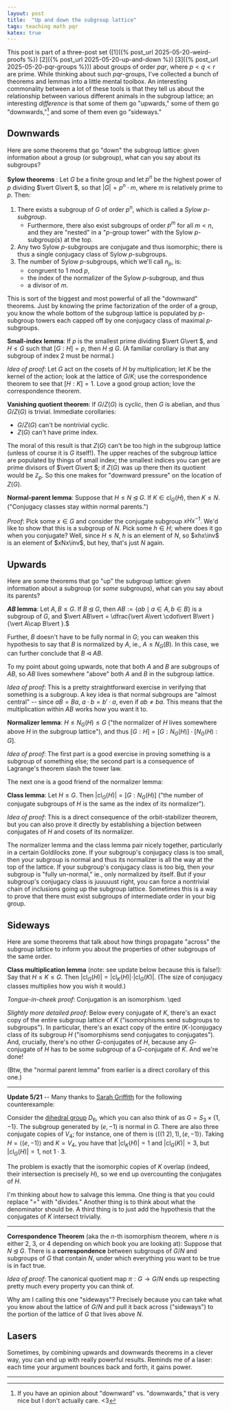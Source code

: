 ```yaml
---
layout: post
title:  "Up and down the subgroup lattice"
tags: teaching math pqr
katex: true
---
```


This post is part of a three-post set 
([1]({% post_url 2025-05-20-weird-proofs %}) 
 [2]({% post_url 2025-05-20-up-and-down %})
 [3]({% post_url 2025-05-20-pqr-groups %}))
about groups of order $pqr$, where $p<q<r$ are prime. 
While thinking about such $pqr$-groups, I've collected a bunch of theorems and lemmas into a little mental toolbox. An interesting commonality between a lot of these tools is that they tell us about the relationship between various different animals in the subgroup lattice; an interesting *difference* is that some of them go "upwards," some of them go "downwards,"[^1] and some of them even go "sideways."

## Downwards

Here are some theorems that go "down" the subgroup lattice: given information about a group (or subgroup), what can you say about its subgroups?

**Sylow theorems** : Let $G$ be a finite group and let $p^n$ be the highest power of $p$ dividing $\vert G\vert $, so that $\vert G\vert  = p^n \cdot m$, where $m$ is relatively prime to $p$. Then:
1. There exists a subgroup of $G$ of order $p^n$, which is called a *Sylow $p$-subgroup*.
    - Furthermore, there also exist subgroups of order $p^m$ for all $m<n$, and they are "nested" in a "$p$-group tower" with the Sylow $p$-subgroup(s) at the top.
2. Any two Sylow $p$-subgroups are conjugate and thus isomorphic; there is thus a single conjugacy class of Sylow $p$-subgroups.
3. The number of Sylow $p$-subgroups, which we'll call $n_p$, is:
    - congruent to 1 mod $p$,
    - the index of the normalizer of the Sylow $p$-subgroup, and thus
    - a divisor of $m$.

This is sort of the biggest and most powerful of all the "downward" theorems. Just by knowing the prime factorization of the order of a group, you know the whole bottom of the subgroup lattice is populated by $p$-subgroup towers each capped off by one conjugacy class of maximal $p$-subgroups.

**Small-index lemma**: If $p$ is the smallest prime dividing $\vert G\vert $, and $H\leq G$ such that $[G:H] = p$, then $H \unlhd G$. (A familiar corollary is that any subgroup of index 2 must be normal.)

*Idea of proof*: Let $G$ act on the cosets of $H$ by multiplication; let $K$ be the kernel of the action; look at the lattice of $G/K$; use the correspondence theorem to see that $[H:K] = 1$. Love a good group action; love the correspondence theorem.

**Vanishing quotient theorem**: If $G/Z(G)$ is cyclic, then $G$ is abelian, and thus $G/Z(G)$ is trivial. Immediate corollaries:
- $G/Z(G)$ can't be nontrivial cyclic.
- $Z(G)$ can't have prime index.

The moral of this result is that $Z(G)$ can't be too high in the subgroup lattice (unless of course it is $G$ itself!). The upper reaches of the subgroup lattice are populated by things of small index; the smallest indices you can get are prime divisors of $\vert G\vert $; if $Z(G)$ was up there then its quotient would be $\mathbb{Z}_p$. So this one makes for "downward pressure" on the location of $Z(G)$.

**Normal-parent lemma**: Suppose that $H\leq N \unlhd G$. If $K\in \operatorname{cl}_G(H)$, then $K \leq N$. ("Conjugacy classes stay within normal parents.")

*Proof*: Pick some $x\in G$ and consider the conjugate subgroup $\newcommand\inv{^{-1}} xHx\inv$. We'd like to show that this is a subgroup of $N$. Pick some $h\in H$; where does it go when you conjugate? Well, since $H \leq N$, $h$ is an element of $N$, so $xhx\inv$ is an element of $xNx\inv$, but hey, that's just $N$ again. 

## Upwards

Here are some theorems that go "up" the subgroup lattice: given information about a subgroup (or *some* subgroups), what can you say about its parents?

**$AB$ lemma**: Let $A, B \leq G$. If $B\unlhd G$, then $AB := \{ab\mid a\in A, b\in B\}$ is a subgroup of $G$, and $\vert AB\vert  = \dfrac{\vert A\vert \cdot\vert B\vert }{\vert A\cap B\vert }.$

Further, $B$ doesn't have to be fully normal in $G$; you can weaken this hypothesis to say that $B$ is normalized by $A$, ie., $A\leq N_G(B)$. In this case, we can further conclude that $B \triangleleft AB$.

To my point about going upwards, note that both $A$ and $B$ are subgroups of $AB$, so $AB$ lives somewhere "above" both $A$ and $B$ in the subgroup lattice.

*Idea of proof*: This is a pretty straightforward exercise in verifying that something is a subgroup. A key idea is that normal subgroups are "almost central" -- since $aB = Ba$, $a \cdot b = b' \cdot a$, even if $ab \neq ba$. This means that the multiplication within $AB$ works how you want it to.

**Normalizer lemma**: $H\leq N_G(H) \leq G$ ("the normalizer of $H$ lives somewhere above $H$ in the subgroup lattice"), and thus $[G:H] = [G:N_G(H)]\cdot [N_G(H):G]$.

*Idea of proof*: The first part is a good exercise in proving something is a subgroup of something else; the second part is a consequence of Lagrange's theorem slash the tower law.

The next one is a good friend of the normalizer lemma:

**Class lemma**: Let $H\leq G$. Then $\vert \operatorname{cl}_G(H)\vert  = [G: N_G(H)]$ ("the number of conjugate subgroups of $H$ is the same as the index of its normalizer").

*Idea of proof*: This is a direct consequence of the orbit-stabilizer theorem, but you can also prove it directly by establishing a bijection between conjugates of $H$ and cosets of its normalizer.

The normalizer lemma and the class lemma pair nicely together, particularly in a certain Goldilocks zone. If your subgroup's conjugacy class is too small, then your subgroup is normal and thus its normalizer is all the way at the top of the lattice. If your subgroup's conjugacy class is too big, then your subgroup is "fully un-normal," ie., only normalized by itself. But if your subgroup's conjugacy class is juuuuust right, you can force a nontrivial chain of inclusions going up the subgroup lattice. Sometimes this is a way to prove that there must exist subgroups of intermediate order in your big group.

## Sideways

Here are some theorems that talk about how things propagate "across" the subgroup lattice to inform you about the properties of other subgroups of the same order.

**Class multiplication lemma** (note: see update below because this is false!): Say that $H \leq K \leq G$. Then $\vert \operatorname{cl}_G(H)\vert  = \vert \operatorname{cl}_K(H)\vert  \cdot \vert \operatorname{cl}_G(K)\vert .$ (The size of conjugacy classes multiplies how you wish it would.)

*Tongue-in-cheek proof*: Conjugation is an isomorphism. \qed

*Slightly more detailed proof*: Below every conjugate of $K$, there's an exact copy of the entire subgroup lattice of $K$ ("isomorphisms send subgroups to subgroups"). In particular, there's an exact copy of the entire ($K$-)conjugacy class of its subgroup $H$ ("isomorphisms send conjugates to conjugates"). And, crucially, there's no other $G$-conjugates of $H$, because any $G$-conjugate of $H$ has to be some subgroup of a $G$-conjugate of $K$. And we're done!

(Btw, the "normal parent lemma" from earlier is a direct corollary of this one.)

-----
**Update 5/21** -- Many thanks to [Sarah Griffith](https://bsky.app/profile/scgriffith.bsky.social/post/3lpp3lvh5hk26) for the following counterexample:

Consider the [dihedral group](https://beta.lmfdb.org/Groups/Abstract/12.4) $D_6$, which you can also think of as $G = S_3 \times \{1, -1\}$. The subgroup generated by $(e, -1)$ is normal in $G$. There are also three conjugate copies of $V_4$; for instance, one of them is $\langle ((1\ 2), 1), (e, -1) \rangle$. Taking $H = \langle (e, -1) \rangle$ and $K = V_4$, you have that $\vert\operatorname{cl}_K(H)\vert = 1$ and $\vert\operatorname{cl}_G(K)\vert = 3$, but $\vert\operatorname{cl}_G(H)\vert = 1$, not $1\cdot 3$.

The problem is exactly that the isomorphic copies of $K$ overlap (indeed, their intersection is precisely $H$), so we end up overcounting the conjugates of $H$.

I'm thinking about how to salvage this lemma. One thing is that you could replace "=" with "divides." Another thing is to think about what the denominator should be. A third thing is to just add the hypothesis that the conjugates of $K$ intersect trivially.

-----

**Correspondence Theorem** (aka the $n$-th isomorphism theorem, where $n$ is either 2, 3, or 4 depending on which book you are looking at): Suppose that $N \unlhd G$. There is a **correspondence** between subgroups of $G/N$ and subgroups of $G$ that contain $N$, under which everything you want to be true is in fact true.

*Idea of proof*: The canonical quotient map $\pi: G \to G/N$ ends up respecting pretty much every property you can think of.

Why am I calling this one "sideways"? Precisely because you can take what you know about the lattice of $G/N$ and pull it back across ("sideways") to the portion of the lattice of $G$ that lives above $N$. 

## Lasers

Sometimes, by combining upwards and downwards theorems in a clever way, you can end up with really powerful results. Reminds me of a laser: each time your argument bounces back and forth, it gains power.

---

[^1]: If you have an opinion about "downward" vs. "downwards," that is very nice but I don't actually care. <3